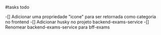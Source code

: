 #tasks todo

-[] Adicionar uma propriedade "icone" para ser retornada como categoria no frontend
-[] Adicionar husky no projeto backend-exams-service
-[] Renomear backend-exams-service para bff-exams
